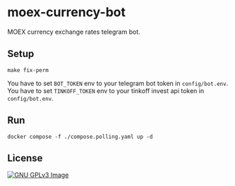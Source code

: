 # moex-currency-bot

MOEX currency exchange rates telegram bot.

## Setup

```shell
make fix-perm
```

You have to set `BOT_TOKEN` env to your telegram bot token in `config/bot.env`.
You have to set `TINKOFF_TOKEN` env to your tinkoff invest api token in `config/bot.env`.

## Run

```shell
docker compose -f ./compose.polling.yaml up -d
```

## License

[![GNU GPLv3 Image](https://www.gnu.org/graphics/gplv3-127x51.png)](https://www.gnu.org/licenses/gpl-3.0.en.html)
